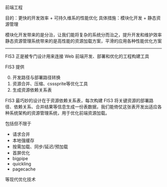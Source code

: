 
前端工程

目的：更快的开发效率 + 可持久维系的性能优化
具体措施：模块化开发 + 静态资源管理

模块化开发带来的是分治，让我们能将复杂的系统分而治之，提升开发和维护效率
静态资源管理系统带来的是高性能的资源加载方案，平滑的应用各种性能优化方案

----

FIS3 正是被专门设计用来连接 Web 前端开发、部署和优化的工程构建工具

FIS3 提供

0. 开发路径与部署路径转换
0. 资源合并、压缩、csssprite等优化工具
0. 生成资源依赖关系表

FIS3 最巧妙的设计在于资源依赖关系表，每次构建 FIS3 将关键资源的部署路径、依赖关系、合并结果等信息生成一份表数据，我们能倚仗这张表开发出适应各种系统架构的资源管理系统，用于优化前端资源加载。

包括但不限于

- 请求合并
- 本地强缓存
- 按需加载、同步/延迟/预加载
- 首屏优化
- bigpipe
- quickling
- pagecache

等现代优化技术